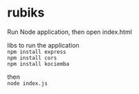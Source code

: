 # rubiks

Run Node application, then open index.html

libs to run the application<br>
```npm install express```<br>
```npm install cors```<br>
```npm install kociemba```<br>

then<br>
```node index.js```<br>
